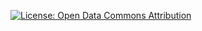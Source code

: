 [![License: Open Data Commons Attribution](https://img.shields.io/badge/License-ODC_BY-brightgreen.svg)](https://opendatacommons.org/licenses/by/)
